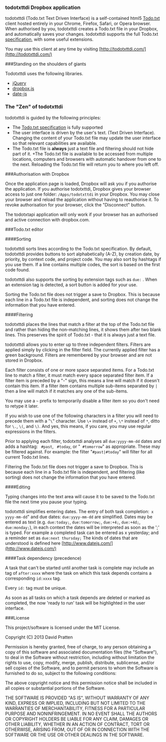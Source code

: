 ### todotxttdi Dropbox application

todotxttdi (Todo.txt Text Driven Interface) is a self-contained html5 [Todo.txt](http://todotxt.com) client hosted entirely in your Chrome, Firefox, Safari, or Opera browser. When authorised by you, todotxttdi creates a Todo.txt file in your Dropbox, and automatically saves your changes. todotxttdi supports the full Todo.txt [specification](https://github.com/ginatrapani/todo.txt-cli/wiki/The-Todo.txt-Format), with some useful extensions.

You may use this client at any time by visiting [http://todotxttdi.com/](http://todotxttdi.com/)

###Standing on the shoulders of giants

Todotxttdi uses the following libraries.

* [jQuery](http://jquery.com)
* [dropbox.js](https://github.com/dropbox/dropbox-js)
* [date-js](http://www.datejs.com/)

### The "Zen" of todotxttdi

todotxttdi is guided by the following principles:

+ The [Todo.txt specification](https://github.com/ginatrapani/todo.txt-cli/wiki/The-Todo.txt-Format) is fully supported 
+ The user interface is driven by the user's text. (Text Driven Interface). Changing the content of your Todo.txt file may update the user interface so that relevant capabilities are available.
+ The Todo.txt file is **always** just a text file and filtering should not hide part of it.
+The Todo.txt file is available to be accessed from multiple locations, computers and browsers with automatic handover from one to the next. Reloading the Todo.txt file will return you to where you left off.

###Authorisation with Dropbox

Once the application page is loaded, Dropbox will ask you if you authorise the application. If you authorise todotxttdi, Dropbox gives your browser access to just one folder: `/Apps/todotxttdi` in your Dropbox. You may close your browser and reload the application without having to reauthorise it. To revoke authorisation for your browser, click the "Disconnect" button.

The todotxtapi application will only work if your browser has an authorised and active connection with dropbox.com.

###Todo.txt editor

####Sorting

todotxttdi sorts lines according to the Todo.txt specification. By default, todotxttdi provides buttons to sort alphabetically (A-Z), by creation date, by priority, by context code, and project code. You may also sort by hashtags if you use them. If a line contains multiple codes, the sort is based on the first code found.

todotxttdi also supports the sorting by extension tags such as `due:` . When an extension tag is detected, a sort button is added for your use.

Sorting the Todo.txt file does not trigger a save to Dropbox. This is because each line in a Todo.txt file is independent, and sorting does not change the information that you have entered.

####Filtering

todotxttdi places the lines that match a filter at the top of the Todo.txt file and rather than hiding the non-matching lines, it shows them after two blank lines. This preserves the spirit of Todo.txt - that it is always just a text file.

todotxttdi allows you to enter up to three independent filters. Filters are applied simply by clicking in the filter field. The currently applied filter has a green background. Filters are remembered by your browser and are not stored in Dropbox.

Each filter consists of one or more space separated items. For a Todo.txt line to match a filter, it must match every space separated filter item. If a filter item is preceded by a "-" sign, this means a line will match if it doesn't contain this item. If a filter item contains multiple sub-items separated by `|` then a line will match if it matches any one of the sub-items.

You may use a `~` prefix to temporarily disable a filter item so you don't need to retype it later.

If you wish to use one of the following characters in a filter you will need to precede them with a "`\`" character. Use `\+` instead of `+`, `\*` instead of `*`, ditto for `\.`, `\(`, and `\)`. And yes, this means, if you care, you may use regular expressions in the filters.

Prior to applying each filter, todotxttdi analyses all `due:yyyy-mm-dd` dates and adds a hashtag: ` #past`, ` #today`, or "` #tomorrow`" as appropriate. These may be filtered against. For example: the filter "`#past|#today`" will filter for all current Todo.txt lines.

Filtering the Todo.txt file does not trigger a save to Dropbox. This is because each line in a Todo.txt file is independent, and filtering (like sorting) does not change the information that you have entered.

####Editing

Typing changes into the text area will cause it to be saved to the Todo.txt file the next time you pause your typing.

todotxttdi simplifies entering dates. The entry of both task completion:` x yyyy-mm-dd`" and due dates: `due:yyyy-mm-dd` are simplified. Dates may be entered as text (e.g. `due:today;`, `due:tomorrow;`, `due:+4;`, `due:+4d;`, `due:monday;`), in each context the dates will be interpreted as soon as the ';' is typed. For example a completed task can be entered as x yesterday; and a reminder set as `due:next thursday;` The kinds of dates that are understood is defined here [http://www.datejs.com/](http://www.datejs.com/)

####Task dependency (precedence)

A task that can't be started until another task is complete may include an tag of `after:xxxx` where the task on which this task depends contains a corresponding `id:xxxx` tag.

Every `id:` tag must be unique.

As soon as all tasks on which a task depends are deleted or marked as completed, the now 'ready to run' task will be highlighted in the user interface.

###License

This project/software is licensed under the MIT License.

Copyright (C) 2013 David Pratten

Permission is hereby granted, free of charge, to any person obtaining
a copy of this software and associated documentation files (the
"Software"), to deal in the Software without restriction, including
without limitation the rights to use, copy, modify, merge, publish,
distribute, sublicense, and/or sell copies of the Software, and to
permit persons to whom the Software is furnished to do so, subject to
the following conditions:

The above copyright notice and this permission notice shall be
included in all copies or substantial portions of the Software.

THE SOFTWARE IS PROVIDED "AS IS", WITHOUT WARRANTY OF ANY KIND,
EXPRESS OR IMPLIED, INCLUDING BUT NOT LIMITED TO THE WARRANTIES OF
MERCHANTABILITY, FITNESS FOR A PARTICULAR PURPOSE AND
NONINFRINGEMENT. IN NO EVENT SHALL THE AUTHORS OR COPYRIGHT HOLDERS BE
LIABLE FOR ANY CLAIM, DAMAGES OR OTHER LIABILITY, WHETHER IN AN ACTION
OF CONTRACT, TORT OR OTHERWISE, ARISING FROM, OUT OF OR IN CONNECTION
WITH THE SOFTWARE OR THE USE OR OTHER DEALINGS IN THE SOFTWARE.
